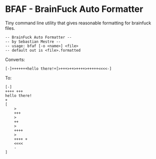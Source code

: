 # BFAF - BrainFuck Auto Formatter

Tiny command line utility that gives reasonable formatting for brainfuck files.

    -- BrainFuck Auto Formatter --
    -- by Sebastian Mestre --
    -- usage: bfaf [-o <name>] <file>
    -- default out is <file>.formatted


Converts:

    [-]+++++++hello there!+[>+++>++>++++>+++++<<<<-]

To:


    [-]
    ++++ +++
    hello there!
    +
    [
    	>
    	+++
    	>
    	++
    	>
    	++++
    	>
    	++++ +
    	<<<<
    	-
    ]

